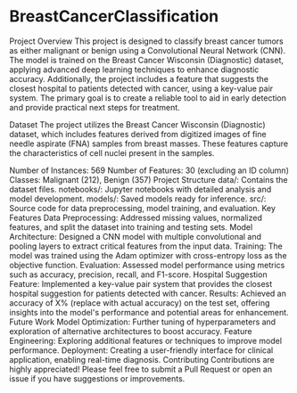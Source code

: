 # BreastCancerClassification

Project Overview
This project is designed to classify breast cancer tumors as either malignant or benign using a Convolutional Neural Network (CNN). The model is trained on the Breast Cancer Wisconsin (Diagnostic) dataset, applying advanced deep learning techniques to enhance diagnostic accuracy. Additionally, the project includes a feature that suggests the closest hospital to patients detected with cancer, using a key-value pair system. The primary goal is to create a reliable tool to aid in early detection and provide practical next steps for treatment.

Dataset
The project utilizes the Breast Cancer Wisconsin (Diagnostic) dataset, which includes features derived from digitized images of fine needle aspirate (FNA) samples from breast masses. These features capture the characteristics of cell nuclei present in the samples.

Number of Instances: 569
Number of Features: 30 (excluding an ID column)
Classes: Malignant (212), Benign (357)
Project Structure
data/: Contains the dataset files.
notebooks/: Jupyter notebooks with detailed analysis and model development.
models/: Saved models ready for inference.
src/: Source code for data preprocessing, model training, and evaluation.
Key Features
Data Preprocessing: Addressed missing values, normalized features, and split the dataset into training and testing sets.
Model Architecture: Designed a CNN model with multiple convolutional and pooling layers to extract critical features from the input data.
Training: The model was trained using the Adam optimizer with cross-entropy loss as the objective function.
Evaluation: Assessed model performance using metrics such as accuracy, precision, recall, and F1-score.
Hospital Suggestion Feature: Implemented a key-value pair system that provides the closest hospital suggestion for patients detected with cancer.
Results: Achieved an accuracy of X% (replace with actual accuracy) on the test set, offering insights into the model's performance and potential areas for enhancement.
Future Work
Model Optimization: Further tuning of hyperparameters and exploration of alternative architectures to boost accuracy.
Feature Engineering: Exploring additional features or techniques to improve model performance.
Deployment: Creating a user-friendly interface for clinical application, enabling real-time diagnosis.
Contributing
Contributions are highly appreciated! Please feel free to submit a Pull Request or open an issue if you have suggestions or improvements.

